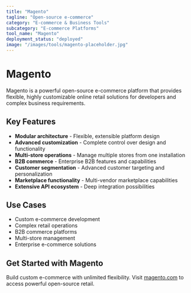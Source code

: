 ```yaml
---
title: "Magento"
tagline: "Open-source e-commerce"
category: "E-commerce & Business Tools"
subcategory: "E-commerce Platforms"
tool_name: "Magento"
deployment_status: "deployed"
image: "/images/tools/magento-placeholder.jpg"
---
```


# Magento

Magento is a powerful open-source e-commerce platform that provides flexible, highly customizable online retail solutions for developers and complex business requirements.

## Key Features

- **Modular architecture** - Flexible, extensible platform design
- **Advanced customization** - Complete control over design and functionality
- **Multi-store operations** - Manage multiple stores from one installation
- **B2B commerce** - Enterprise B2B features and capabilities
- **Customer segmentation** - Advanced customer targeting and personalization
- **Marketplace functionality** - Multi-vendor marketplace capabilities
- **Extensive API ecosystem** - Deep integration possibilities

## Use Cases

- Custom e-commerce development
- Complex retail operations
- B2B commerce platforms
- Multi-store management
- Enterprise e-commerce solutions

## Get Started with Magento

Build custom e-commerce with unlimited flexibility. Visit [magento.com](https://magento.com) to access powerful open-source retail.